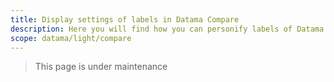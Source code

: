 ```yaml
---
title: Display settings of labels in Datama Compare
description: Here you will find how you can personify labels of Datama Compare charts
scope: datama/light/compare
---
```


> This page is under maintenance